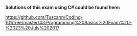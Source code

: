 **Solutions of this exam using C# could be found here:** 

https://github.com/Tuscann/Coding-101/tree/master/43.Programming%20Basics%20Exam%20-%2023%20July%202017